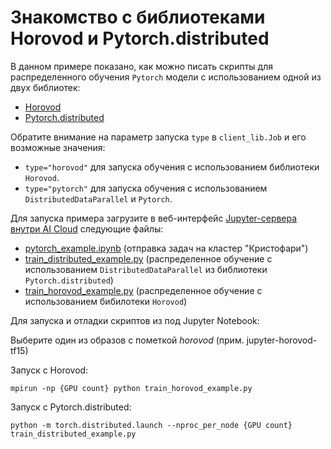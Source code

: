 # Знакомство с библиотеками Horovod и Pytorch.distributed

В данном примере показано, как можно писать скрипты для распределенного обучения `Pytorch` модели с использованием одной из двух библиотек:
 * [Horovod](https://github.com/horovod/horovod)
 * [Pytorch.distributed](https://pytorch.org/tutorials/intermediate/dist_tuto.html)

Обратите внимание на параметр запуска `type` в `client_lib.Job` и его возможные значения:
 * `type="horovod"` для запуска обучения с использованием библиотеки `Horovod`.
 * `type="pytorch"` для запуска обучения с использованием `DistributedDataParallel` и `Pytorch`.

Для запуска примера загрузите в веб-интерфейс [Jupyter-сервера внутри AI Cloud](https://aicloud.sbercloud.ru/_/jupyter/) следующие файлы:

 * [pytorch_example.ipynb](pytorch_example.ipynb) (отправка задач на кластер "Кристофари")
 * [train_distributed_example.py](train_distributed_example.py) (распределенное обучение с использованием `DistributedDataParallel` из библиотеки `Pytorch.distributed`)
 * [train_horovod_example.py](train_horovod_example.py) (распределенное обучение с использованием бибилотеки `Horovod`)
 
 
 Для запуска и отладки скриптов из под Jupyter Notebook:
 
 Выберите один из образов с пометкой *horovod* (прим. jupyter-horovod-tf15)
 
 Запуск с Horovod:
 ```
 mpirun -np {GPU count} python train_horovod_example.py
 ```
 Запуск с Pytorch.distributed:
 ```
 python -m torch.distributed.launch --nproc_per_node {GPU count} train_distributed_example.py
```
